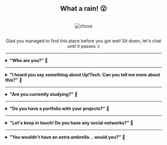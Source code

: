 <div>
<!-- Titulo xxxxxxxxxxxxxxxxxxxxxxxxxxxxxxxxxxxxxxxxxxxxxxxxxxxxxxxxxxxx-->
<div id="Titulo" align="center">

## **What a rain! 😮** 
</div>

<br>

<!-- Gif xxxxxxxxxxxxxxxxxxxxxxxxxxxxxxxxxxxxxxxxxxxxxxxxxxxxxxxxxxxxxxxx-->
<div align="center">

<img src="https://data.whicdn.com/images/324718162/original.gif" alt="chuva" width="500"/>

</div>

<br>

<!-- Subtitulo xxxxxxxxxxxxxxxxxxxxxxxxxxxxxxxxxxxxxxxxxxxxxxxxxxxxxxxxxx-->
<div id="Subtitulo" align="center">
<p>Glad you managed to find this place before you got wet! Sit down, let's chat until it passes :)<p>


</div>

---

<!-- Perguntas xxxxxxxxxxxxxxxxxxxxxxxxxxxxxxxxxxxxxxxxxxxxxxxxxxxxxxxxxx-->
<div id="Perguntas">

<!-- Pergunta 1 ---------------------------------------------->
<details>

<summary><b>"Who are you?"</b> 💬</summary><br>     

🎙️ My name is Mariana Ramacciotti and I live in São Paulo - Brazil. I'm a Junior Systems Analyst at Midway (from the Riachuelo group), and I work as a fullstack Web!

<!-- Pergunta 1.A ---------------------------------------------->
<details>

<summary><b>"Fullstack? What is it?"</b> 💬</summary><br>     

🎙️ I´s the professional who has two basic skills for development: front-end and back-end. Long story short, I work with websites: with the part that the user sees (frontend), and also with the parts that the user doesn´t see (backend)!
  
</details>
</details>

<hr>

<!-- Pergunta 2 ---------------------------------------------->
<details>

<summary><b>"I heard you say something about Up!Tech. Can you tell me more about this?"</b> 💬</summary><br> 

🎙️ Ah, yes! This achievement took place in May 2021, when I passed the selection process for Up!Tech, Riachuelo's program to accelerate professional careers in technology. 😊 

🎙️ The pilot class, in which I participated, had only 20 spots for more than 3000 entries. On the full stack track, which was the one I took, they provided live training, practical activities and access to virtual content from the Riachuelo University portfolio and the Alura platform. 
  
🎙️ I even advertised the program on Riachuelo's Linkedin page, if you want to take a look: https://www.linkedin.com/feed/update/urn:li:activity:6871891453564526592/
  
</details>
  
<hr>
  
<!-- Pergunta 3 ---------------------------------------------->
<details>

<summary><b>"Are you currently studying?"</b> 💬</summary><br> 

🎙️ Yea! I'm studying Information Technology for web at SENAI. I was also selected by Midway to gain access to Udemy Business, and my squad leaders created a specific course path for my career.
  
<hr>
  
</details>
  
<hr>

<!-- Pergunta 4 ---------------------------------------------->
<details>

<summary><b>"Do you have a portfolio with your projects?"</b> 💬</summary><br> 

🎙️ I do have it! Click on the image below and you will be redirected to my portfolio. There you can see all my projects before I passed the Up!Tech program! (I'm still looking for time to create new ones)

<div align="center">

[![img](/capa_portfolio.jpg)](https://ramacciotti.github.io/site_portfolio/)

</div>
</details>

<hr>
  
<!-- Pergunta 4 ---------------------------------------------->
<details>

<summary><b>"Let's keep in touch! Do you have any social networks?"</b> 💬</summary><br>     

🎙️ Yes I have! You can add me on [linkedin](https://www.linkedin.com/in/marianaramacciotti/) or found me on [youtube](https://www.youtube.com/c/marianaramacciotti/videos)

<hr>

<!-- Pergunta 4.A ---------------------------------------------->
<details>

<summary><b>"Do you have a youtube channel? 😮 What videos do you already have?"</b> 💬</summary><br>      

🎙️ [Lista de Contatos com o Framework Vue.js](https://www.youtube.com/watch?v=Y9AY0yzHFLI&t=5s&ab_channel=MarianaRamacciotti)

🎙️ [Portfolio FullStack Developer | Antes e Depois](https://www.youtube.com/watch?v=5xg06CFKX88&ab_channel=MarianaRamacciotti)

🎙️ [Formulário com SQL - Conseguimos 72 respostas!](https://www.youtube.com/watch?v=Ev4x1-dKfYk&ab_channel=MarianaRamacciotti)

🎙️ [Recriando a Interface da Netflix](https://www.youtube.com/watch?v=kW5rbkAU6ng&ab_channel=MarianaRamacciotti)

🎙️ [Recriando a Landing Page do Instagram](https://www.youtube.com/watch?v=PrW2G4Rpqlc&ab_channel=MarianaRamacciotti)

</details>

</details>

<hr>

<!-- Pergunta 5 ---------------------------------------------->
<details>

<summary><b>"You wouldn't have an extra umbrella... would you?"</b> 💬</summary><br>     

🎙️ I don´t have one :( But you can stay as long as you like! 

</details><br>

</div>

</div>

